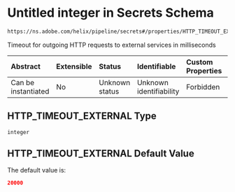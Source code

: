 # Untitled integer in Secrets Schema

```txt
https://ns.adobe.com/helix/pipeline/secrets#/properties/HTTP_TIMEOUT_EXTERNAL
```

Timeout for outgoing HTTP requests to external services in milliseconds

| Abstract            | Extensible | Status         | Identifiable            | Custom Properties | Additional Properties | Access Restrictions | Defined In                                                          |
| :------------------ | :--------- | :------------- | :---------------------- | :---------------- | :-------------------- | :------------------ | :------------------------------------------------------------------ |
| Can be instantiated | No         | Unknown status | Unknown identifiability | Forbidden         | Allowed               | none                | [secrets.schema.json\*](secrets.schema.json "open original schema") |

## HTTP\_TIMEOUT\_EXTERNAL Type

`integer`

## HTTP\_TIMEOUT\_EXTERNAL Default Value

The default value is:

```json
20000
```
